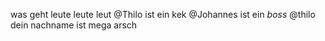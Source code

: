was geht leute leute leut 
@Thilo ist ein kek 
@Johannes ist ein _boss_
@thilo dein nachname ist mega arsch
